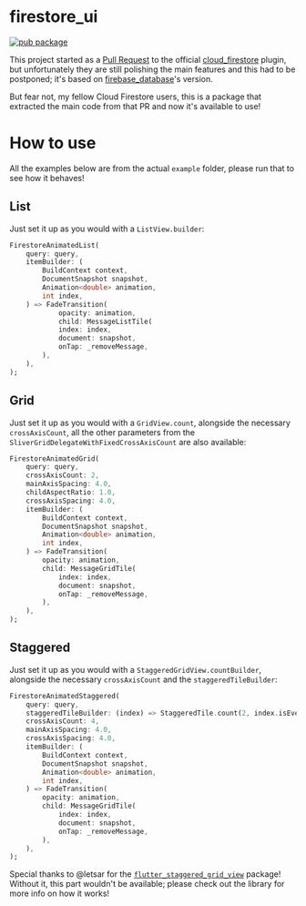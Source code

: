 # firestore_ui

[![pub package](https://img.shields.io/pub/v/firestore_ui.svg)](https://pub.dartlang.org/packages/firestore_ui)

This project started as a [Pull Request](https://github.com/flutter/plugins/pull/757) to the official [cloud_firestore](https://pub.dartlang.org/packages/cloud_firestore) plugin, but unfortunately they are still polishing the main features and this had to be postponed; it's based on [firebase_database](https://pub.dartlang.org/packages/firebase_database)'s version.

But fear not, my fellow Cloud Firestore users, this is a package that extracted the main code from that PR and now it's available to use!

# How to use

All the examples below are from the actual `example` folder, please run that to see how it behaves!

## List

Just set it up as you would with a `ListView.builder`:

```dart
FirestoreAnimatedList(
    query: query,
    itemBuilder: (
        BuildContext context,
        DocumentSnapshot snapshot,
        Animation<double> animation,
        int index,
    ) => FadeTransition(
            opacity: animation,
            child: MessageListTile(
            index: index,
            document: snapshot,
            onTap: _removeMessage,
        ),
    ),
);
```

## Grid

Just set it up as you would with a `GridView.count`, alongside the necessary `crossAxisCount`, all the other parameters from the `SliverGridDelegateWithFixedCrossAxisCount` are also available:

```dart
FirestoreAnimatedGrid(
    query: query,
    crossAxisCount: 2,
    mainAxisSpacing: 4.0,
    childAspectRatio: 1.0,
    crossAxisSpacing: 4.0,
    itemBuilder: (
        BuildContext context,
        DocumentSnapshot snapshot,
        Animation<double> animation,
        int index,
    ) => FadeTransition(
        opacity: animation,
        child: MessageGridTile(
            index: index,
            document: snapshot,
            onTap: _removeMessage,
        ),
    ),
);
```

## Staggered

Just set it up as you would with a `StaggeredGridView.countBuilder`, alongside the necessary `crossAxisCount` and the `staggeredTileBuilder`:

```dart
FirestoreAnimatedStaggered(
    query: query,
    staggeredTileBuilder: (index) => StaggeredTile.count(2, index.isEven ? 2 : 1),
    crossAxisCount: 4,
    mainAxisSpacing: 4.0,
    crossAxisSpacing: 4.0,
    itemBuilder: (
        BuildContext context,
        DocumentSnapshot snapshot,
        Animation<double> animation,
        int index,
    ) => FadeTransition(
        opacity: animation,
        child: MessageGridTile(
            index: index,
            document: snapshot,
            onTap: _removeMessage,
        ),
    ),
);
```

Special thanks to @letsar for the [`flutter_staggered_grid_view`](https://github.com/letsar/flutter_staggered_grid_view) package! Without it, this part wouldn't be available; please check out the library for more info on how it works!
